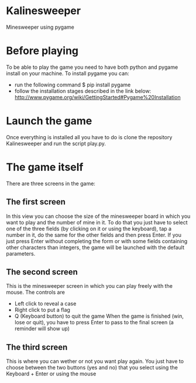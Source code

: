 # Kalinesweeper
Minesweeper using pygame

# Before playing
To be able to play the game you need to have both python and pygame install on your machine.
To install pygame you can:
* run the following command
$ pip install pygame
* follow the installation stages described in the link below:
http://www.pygame.org/wiki/GettingStarted#Pygame%20Installation

# Launch the game
Once everything is installed all you have to do is clone the repository Kalinesweeper and run the script play.py.

# The game itself
There are three screens in the game:

## The first screen
In this view you can choose the size of the minesweeper board in which you want to play and the number of mine in it. To do that you just have to select one of the three fields (by clicking on it or using the keyboard), tap a number in it, do the same for the other fields and then press Enter. If you just press Enter without completing the form or with some fields containing other characters than integers, the game will be launched with the default parameters.

## The second screen
This is the minesweeper screen in which you can play freely with the mouse. The controls are
* Left click to reveal a case
* Right click to put a flag
* Q (Keyboard button) to quit the game
When the game is finished (win, lose or quit), you have to press Enter to pass to the final screen (a reminder will show up)

## The third screen
This is where you can wether or not you want play again. You just have to choose between the two buttons (yes and no) that you select using the Keyboard + Enter or using the mouse
